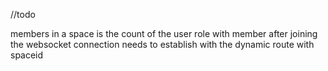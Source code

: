 //todo 

members in a space is the count of the user role with member 
after joining the websocket connection needs to establish with the dynamic route with spaceid 